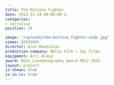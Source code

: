 ```yaml
---
title: The Maltese Fighter
date: 2013-12-24 00:00:00 Z
categories:
- narrative
position: 24

image: "/uploads/the-maltese-fighter-wide.jpg"
vimeo: 82642891
director: Arev Manoukian
production-company: Malta Film + Spy Films
equipment: Arri Alexa
award: Best Cinematography Award MACC 2015
layout: project
is-shown: true
is-in-cv: true
---
```


